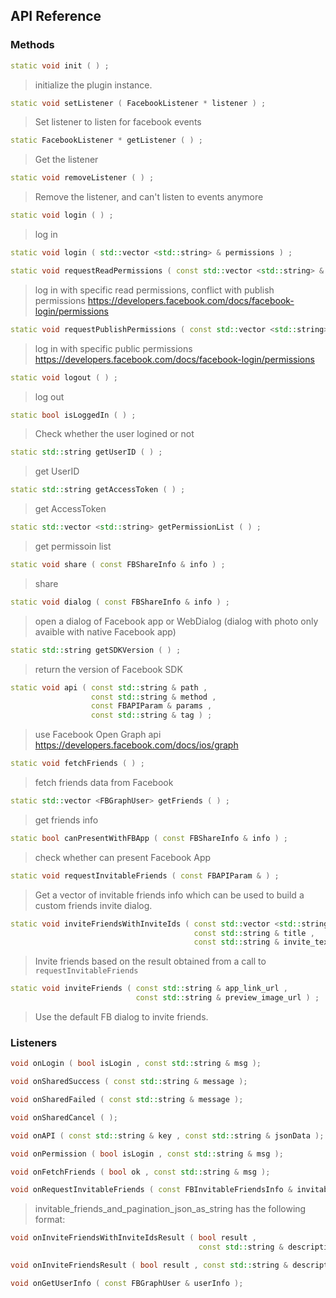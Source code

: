 ## API Reference

### Methods
```cpp
static void init ( ) ;
```
> initialize the plugin instance.

```cpp
static void setListener ( FacebookListener * listener ) ;
```
> Set listener to listen for facebook events

```cpp
static FacebookListener * getListener ( ) ;
```
> Get the listener

```cpp
static void removeListener ( ) ;
```
> Remove the listener, and can't listen to events anymore

```cpp
static void login ( ) ;
```
> log in

```cpp
static void login ( std::vector <std::string> & permissions ) ;
```

```cpp
static void requestReadPermissions ( const std::vector <std::string> & permissions ) ;
```
> log in with specific read permissions, conflict with publish permissions
https://developers.facebook.com/docs/facebook-login/permissions

```cpp
static void requestPublishPermissions ( const std::vector <std::string> & permissions ) ;
```
> log in with specific public permissions
https://developers.facebook.com/docs/facebook-login/permissions

```cpp
static void logout ( ) ;
```
> log out

```cpp
static bool isLoggedIn ( ) ;
```
> Check whether the user logined or not

```cpp
static std::string getUserID ( ) ;
```
> get UserID

```cpp
static std::string getAccessToken ( ) ;
```
> get AccessToken

```cpp
static std::vector <std::string> getPermissionList ( ) ;
```
> get permissoin list

```cpp
static void share ( const FBShareInfo & info ) ;
```
> share

```cpp
static void dialog ( const FBShareInfo & info ) ;
```
> open a dialog of Facebook app or WebDialog (dialog with photo only avaible with native Facebook app)

```cpp
static std::string getSDKVersion ( ) ;
```
> return the version of Facebook SDK

```cpp
static void api ( const std::string & path ,
                  const std::string & method ,
                  const FBAPIParam & params ,
                  const std::string & tag ) ;
```
> use Facebook Open Graph api
https://developers.facebook.com/docs/ios/graph

```cpp
static void fetchFriends ( ) ;
```
> fetch friends data from Facebook

```cpp
static std::vector <FBGraphUser> getFriends ( ) ;
```
> get friends info

```cpp
static bool canPresentWithFBApp ( const FBShareInfo & info ) ;
```
> check whether can present Facebook App

```cpp
static void requestInvitableFriends ( const FBAPIParam & ) ;
```
> Get a vector of invitable friends info which can be used to build a custom friends invite dialog.

```cpp
static void inviteFriendsWithInviteIds ( const std::vector <std::string> & invite_ids ,
                                         const std::string & title ,
                                         const std::string & invite_text ) ;
```
> Invite friends based on the result obtained from a call to <code>requestInvitableFriends</code>

```cpp
static void inviteFriends ( const std::string & app_link_url ,
                            const std::string & preview_image_url ) ;
```
> Use the default FB dialog to invite friends.


### Listeners
```cpp
void onLogin ( bool isLogin , const std::string & msg );
```

```cpp
void onSharedSuccess ( const std::string & message );
```

```cpp
void onSharedFailed ( const std::string & message );
```

```cpp
void onSharedCancel ( );
```

```cpp
void onAPI ( const std::string & key , const std::string & jsonData );
```

```cpp
void onPermission ( bool isLogin , const std::string & msg );
```

```cpp
void onFetchFriends ( bool ok , const std::string & msg );
```

```cpp
void onRequestInvitableFriends ( const FBInvitableFriendsInfo & invitable_friends_and_pagination_json_as_string );
```
> invitable_friends_and_pagination_json_as_string has the following format:

```cpp
void onInviteFriendsWithInviteIdsResult ( bool result ,
                                          const std::string & description );
```

```cpp
void onInviteFriendsResult ( bool result , const std::string & description );
```

```cpp
void onGetUserInfo ( const FBGraphUser & userInfo );
```
